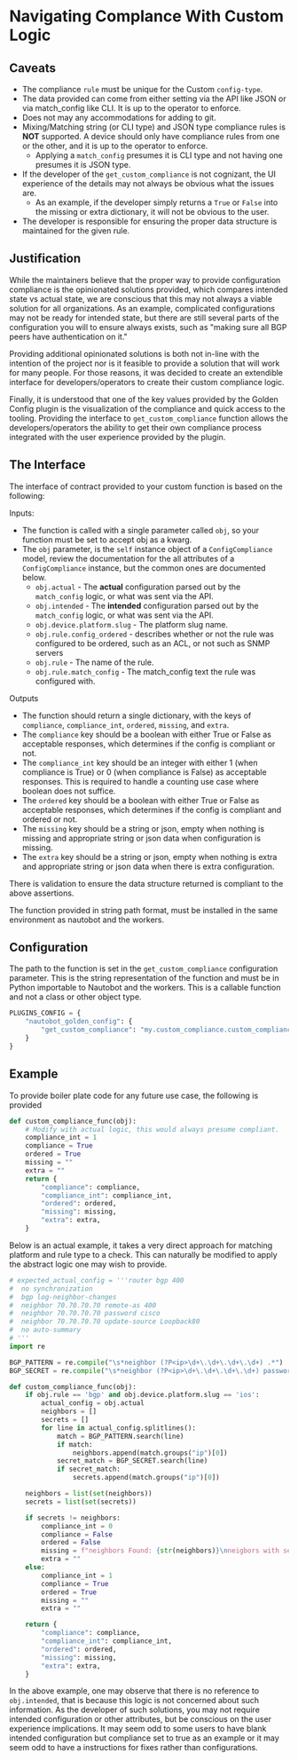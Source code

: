# Navigating Complance With Custom Logic

## Caveats

- The compliance `rule` must be unique for the Custom `config-type`.
- The data provided can come from either setting via the API like JSON or via match_config like CLI. It is up to the operator to enforce.
- Does not may any accommodations for adding to git.
- Mixing/Matching string (or CLI type) and JSON type compliance rules is **NOT** supported. A device should only have compliance rules from one or the other, and it is up to the operator to enforce.
  - Applying a `match_config` presumes it is CLI type and not having one presumes it is JSON type.
- If the developer of the `get_custom_compliance` is not cognizant, the UI experience of the details may not always be obvious what the issues are.
  - As an example, if the developer simply returns a `True` or `False` into the missing or extra dictionary, it will not be obvious to the user.
- The developer is responsible for ensuring the proper data structure is maintained for the given rule.

## Justification

While the maintainers believe that the proper way to provide configuration compliance is the opinionated solutions provided, which compares intended
state vs actual state, we are conscious that this may not always a viable solution for all organizations. As an example, complicated configurations may
not be ready for intended state, but there are still several parts of the configuration you will to ensure always exists, such as "making sure all BGP
peers have authentication on it."

Providing additional opinionated solutions is both not in-line with the intention of the project nor is it feasible to provide a solution that will work
for many people. For those reasons, it was decided to create an extendible interface for developers/operators to create their custom compliance logic.

Finally, it is understood that one of the key values provided by the Golden Config plugin is the visualization of the compliance and quick access to the
tooling. Providing the interface to `get_custom_compliance` function allows the developers/operators the ability to get their own compliance process
integrated with the user experience provided by the plugin.

## The Interface

The interface of contract provided to your custom function is based on the following:

Inputs:
- The function is called with a single parameter called `obj`, so your function must be set to accept obj as a kwarg.
- The `obj` parameter, is the `self` instance object of a `ConfigCompliance` model, review the documentation for the all attributes of a `ConfigCompliance` instance, but the common ones are documented below.
  - `obj.actual` - The **actual** configuration parsed out by the `match_config` logic, or what was sent via the API.
  - `obj.intended` - The **intended** configuration parsed out by the `match_config` logic, or what was sent via the API.
  - `obj.device.platform.slug` -  The platform slug name.
  - `obj.rule.config_ordered` - describes whether or not the rule was configured to be ordered, such as an ACL, or not such as SNMP servers
  - `obj.rule` - The name of the rule.
  - `obj.rule.match_config` - The match_config text the rule was configured with.

Outputs
- The function should return a single dictionary, with the keys of `compliance`, `compliance_int`, `ordered`, `missing`, and `extra`.
- The `compliance` key should be a boolean with either True or False as acceptable responses, which determines if the config is compliant or not.
- The `compliance_int` key should be an integer with either 1 (when compliance is True) or 0 (when compliance is False) as acceptable responses. This is required to handle a counting use case where boolean does not suffice.
- The `ordered` key should be a boolean with either True or False as acceptable responses, which determines if the config is compliant and ordered or not.
- The `missing` key should be a string or json, empty when nothing is missing and appropriate string or json data when configuration is missing.
- The `extra` key should be a string or json, empty when nothing is extra and appropriate string or json data when there is extra configuration.

There is validation to ensure the data structure returned is compliant to the above assertions.

The function provided in string path format, must be installed in the same environment as nautobot and the workers.

## Configuration

The path to the function is set in the `get_custom_compliance` configuration parameter. This is the string representation of the function and must be in
Python importable to Nautobot and the workers. This is a callable function and not a class or other object type.

```python
PLUGINS_CONFIG = {
    "nautobot_golden_config": {
        "get_custom_compliance": "my.custom_compliance.custom_compliance_func"
    }
}
```

## Example

To provide boiler plate code for any future use case, the following is provided

```python
def custom_compliance_func(obj):
    # Modify with actual logic, this would always presume compliant.
    compliance_int = 1
    compliance = True
    ordered = True
    missing = ""
    extra = ""
    return {
        "compliance": compliance,
        "compliance_int": compliance_int,
        "ordered": ordered,
        "missing": missing,
        "extra": extra,
    }
```

Below is an actual example, it takes a very direct approach for matching platform and rule type to a check. This can naturally be modified to apply the abstract logic one may wish to provide.

```python
# expected_actual_config = '''router bgp 400
#  no synchronization
#  bgp log-neighbor-changes
#  neighbor 70.70.70.70 remote-as 400
#  neighbor 70.70.70.70 password cisco 
#  neighbor 70.70.70.70 update-source Loopback80
#  no auto-summary
# '''
import re

BGP_PATTERN = re.compile("\s*neighbor (?P<ip>\d+\.\d+\.\d+\.\d+) .*")
BGP_SECRET = re.compile("\s*neighbor (?P<ip>\d+\.\d+\.\d+\.\d+) password (\S+).*")

def custom_compliance_func(obj):
    if obj.rule == 'bgp' and obj.device.platform.slug == 'ios':
        actual_config = obj.actual
        neighbors = []
        secrets = []
        for line in actual_config.splitlines():
            match = BGP_PATTERN.search(line)
            if match:
                neighbors.append(match.groups("ip")[0])
            secret_match = BGP_SECRET.search(line)
            if secret_match:
                secrets.append(match.groups("ip")[0])

    neighbors = list(set(neighbors))
    secrets = list(set(secrets))

    if secrets != neighbors:
        compliance_int = 0
        compliance = False
        ordered = False
        missing = f"neighbors Found: {str(neighbors)}\nneigbors with secrets found: {str(secrets)}"
        extra = ""    
    else:
        compliance_int = 1
        compliance = True
        ordered = True
        missing = ""
        extra = ""

    return {
        "compliance": compliance,
        "compliance_int": compliance_int,
        "ordered": ordered,
        "missing": missing,
        "extra": extra,
    }

```

In the above example, one may observe that there is no reference to `obj.intended`, that is because this logic is not concerned about such information.
As the developer of such solutions, you may not require intended configuration or other attributes, but be conscious on the user experience
implications. It may seem odd to some users to have blank intended configuration but compliance set to true as an example or it may seem odd to have a
instructions for fixes rather than configurations. 